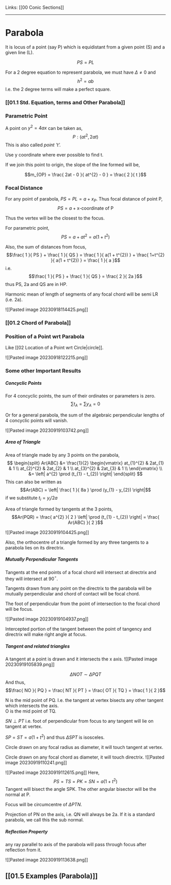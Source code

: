 Links: [[00 Conic Sections]]
___
# Parabola 
It is locus of a point (say P) which is equidistant from a given point (S) and a given line (L).

$$PS = PL$$

For a 2 degree equation to represent parabola, we must have $\Delta \neq 0$ and
$$h^{2} = ab$$
I.e. the 2 degree terms will make a perfect square. 


### [[01.1 Std. Equation, terms and Other Parabola]]


### Parametric Point
A point on $y^{2} = 4ax$ can be taken as,
$$P:(at^{2},2at)$$
This is also called *point 't'.*

Use y coordinate where ever possible to find t. 

If we join this point to origin, the slope of the line formed will be,

$$m_{OP} = \frac{ 2at - 0 }{ at^{2} - 0 } = \frac{ 2 }{ t }$$

### Focal Distance 
For any point of parabola, $PS = PL = a + x_{P}$. Thus focal distance of point P,
$$PS = a + \text{x-coordinate of P}$$

Thus the vertex will be the closest to the focus. 

For parametric point,
$$PS = a + at^{2} = a(1 + t^{2})$$

Also, the sum of distances from focus,
$$\frac{ 1 }{ PS } + \frac{ 1 }{ QS } = \frac{ 1 }{ a(1 + t^{2}) } + \frac{ 1+t^{2} }{ a(1 + t^{2}) } = \frac{ 1 }{ a }$$
i.e.
$$\frac{ 1 }{ PS } + \frac{ 1 }{ QS } = \frac{ 2 }{ 2a }$$
thus PS, 2a and QS are in HP. 

Harmonic mean of length of segments of any focal chord will be semi LR (i.e. 2a).

![[Pasted image 20230918114425.png]]

###  [[01.2 Chord of Parabola]]

### Position of a Point wrt Parabola 
Like [[02 Location of a Point wrt Circle|circle]]. 

![[Pasted image 20230918122215.png]]

### Some other Important Results 

##### Concyclic Points
For 4 concyclic points, the sum of their ordinates or parameters is zero. 
$$\sum t_{A} = \sum y_{A} = 0$$

Or for a general parabola, the sum of the algebraic perpendicular lengths of 4 concyclic points will vanish. 

![[Pasted image 20230919103742.png]]

##### Area of Triangle 
Area of triangle made by any 3 points on the parabola,
$$
\begin{split}
Ar(ABC) &= \frac{1}{2} \begin{vmatrix}
at_{1}^{2} & 2at_{1} & 1 \\
at_{2}^{2} & 2at_{2} & 1 \\
at_{3}^{2} & 2at_{3} & 1 \\
\end{vmatrix} \\
&= \left| a^{2} \prod (t_{1} - t_{2}) \right| 
\end{split}
$$
This can also be written as 
$$Ar(ABC) = \left| \frac{ 1 }{ 8a } \prod (y_{1} - y_{2}) \right|$$
if we substitute $t_{i} = y_{i} /2a$

Area of triangle formed by tangents at the 3 points, 
$$Ar(PQR) = \frac{ a^{2} }{ 2 } \left| \prod (t_{1} - t_{2}) \right| = \frac{ Ar(ABC) }{ 2 }$$

![[Pasted image 20230919104425.png]]

Also, the orthocentre of a triangle formed by any three tangents to a parabola lies on its directrix. 

##### Mutually Perpendicular Tangents 
Tangents at the end points of a focal chord will intersect at directrix and they will intersect at 90$^{\circ}$. 

Tangents drawn from any point on the directrix to the parabola will be mutually perpendicular and chord of contact will be focal chord. 

The foot of perpendicular from the point of intersection to the focal chord will be focus. 

![[Pasted image 20230919104937.png]]

Intercepted portion of the tangent between the point of tangency and directrix will make right angle at focus. 

##### Tangent and related triangles
A tangent at a point is drawn and it intersects the x axis. 
![[Pasted image 20230919105839.png]]

$$\Delta NOT \sim \Delta PQT$$
And thus,
$$\frac{ NO }{ PQ } = \frac{ NT }{ PT } = \frac{ OT }{ TQ } = \frac{ 1 }{ 2 }$$

N is the mid point of PQ. I.e. the tangent at vertex bisects any other tangent which intersects the axis.  
O is the mid point of TQ. 

$SN \perp PT$ i.e. foot of perpendicular from focus to any tangent will lie on tangent at vertex. 

$SP = ST = a(1 + t^{2})$ and thus $\Delta SPT$ is isosceles. 

Circle drawn on any focal radius as diameter, it will touch tangent at vertex. 

Circle drawn on any focal chord as diameter, it will touch directrix.
![[Pasted image 20230919110241.png]]


![[Pasted image 20230919112615.png]]
Here,
$$PS = TS = PK = SN = a(1 + t^{2})$$
Tangent will bisect the angle SPK. The other angular bisector will be the normal at P. 

Focus will be circumcentre of $\Delta PTN$.

Projection of PN on the axis, i.e. QN will always be 2a. If it is a standard parabola, we call this the sub normal. 

##### Reflection Property 
any ray parallel to axis of the parabola will pass through focus after reflection from it. 

![[Pasted image 20230919113638.png]]

## [[01.5 Examples (Parabola)]]